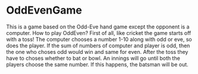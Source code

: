 # OddEvenGame
This is a game based on the Odd-Eve hand game except the opponent is a computer.
How to play OddEven?
First of all, like cricket the game starts off with a toss!
The computer chooses a number 1-10 along with odd or eve, so does the player.
If the sum of numbers of computer and player is odd, then the one who choses odd would win and same for even.
After the toss they have to choses whether to bat or bowl.
An innings will go until both the players choose the same number. 
If this happens, the batsman will be out.
